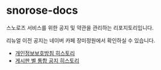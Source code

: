 # snorose-docs
스노로즈 서비스를 위한 공지 및 약관을 관리하는 리포지토리입니다.

리뉴얼 이전 공지는 네이버 카페 장미정원에서 확인하실 수 있습니다.
- [개인정보보호방침 히스토리](https://cafe.naver.com/snorose1906/73)
- [게시판 별 통합 공지 히스토리](https://cafe.naver.com/snorose1906/74)
